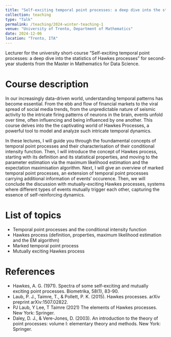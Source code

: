 ```yaml
---
title: "Self-exciting temporal point processes: a deep dive into the statistics of Hawkes processes"
collection: teaching
type: "Talk"
permalink: /teaching/2024-winter-teaching-1
venue: "University of Trento, Department of Mathematics"
date: 2024-12-06
location: "Trento, ITA"
---
```


Lecturer for the university short-course “Self-exciting temporal point processes: a deep dive into
the statistics of Hawkes processes” for second-year students from the Master in Mathematics
for Data Science.

Course description
======
In our increasingly data-driven world, understanding temporal patterns has become essential. From the ebb and flow of financial markets to the viral spread of social media trends, from the unpredictable nature of seismic activity to the intricate firing patterns of neurons in the brain, events unfold over time, often influencing and being influenced by one another. This course delves into the the captivating world of Hawkes Processes, a powerful tool to model and analyze such intricate temporal dynamics.

In these lectures, I will guide you through the foundamental concepts of temporal point processes and their characterisation of their conditional intensity function. Then, I will introduce the concept of Hawkes process, starting with its definition and its statistical properties, and moving to the parameter estimation via the maximum likelihood estimation and the expectation maximisation algorithm. Next, I will give an overview of marked temporal point processes, an extension of temporal point processes carrying additional information of events’ occurence. Then, we will conclude the discussion with mutually-exciting Hawkes processes, systems where different types of events mutually trigger each other, capturing the essence of self-reinforcing dynamics.

List of topics
======
* Temporal point processes and the conditional intensity function
* Hawkes process (definition, properties, maximum likelihood estimation and the EM algorithm)
* Marked temporal point process
* Mutually exciting Hawkes process

References
======
* Hawkes, A. G. (1971). Spectra of some self-exciting and mutually exciting point processes. Biometrika, 58(1), 83-90.
* Laub, P. J., Taimre, T., & Pollett, P. K. (2015). Hawkes processes. arXiv preprint arXiv:1507.02822.
* PJ Laub, Y Lee, T Taimre (2021) The elements of Hawkes processes. New York: Springer.
* Daley, D. J., & Vere-Jones, D. (2003). An introduction to the theory of point processes: volume I: elementary theory and methods. New York: Springer.